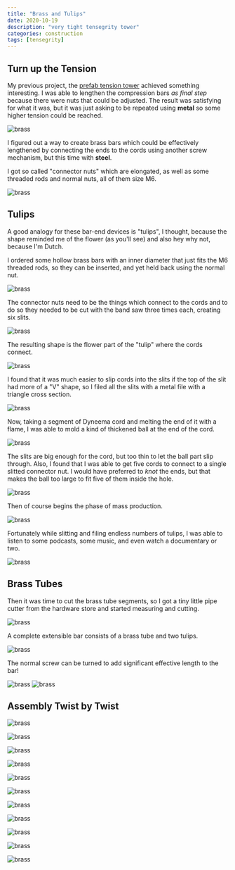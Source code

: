 ```yaml
---
title: "Brass and Tulips"
date: 2020-10-19
description: "very tight tensegrity tower"
categories: construction
tags: [tensegrity]
---
```


## Turn up the Tension


My previous project, the [prefab tension tower](/construction/2020/08/10/prefab-tension-1) achieved something interesting. I was able to lengthen the compression bars *as final step* because there were nuts that could be adjusted. The result was satisfying for what it was, but it was just asking to be repeated using **metal** so some higher tension could be reached.

![brass][brass-0]

I figured out a way to create brass bars which could be effectively lengthened by connecting the ends to the cords using another screw mechanism, but this time with **steel**.

I got so called "connector nuts" which are elongated, as well as some threaded rods and normal nuts, all of them size M6.

![brass][brass-a0]

## Tulips

A good analogy for these bar-end devices is "tulips", I thought, because the shape reminded me of the flower (as you'll see) and also hey why not, because I'm Dutch.

I ordered some hollow brass bars with an inner diameter that just fits the M6 threaded rods, so they can be inserted, and yet held back using the normal nut.

![brass][brass-a1]

The connector nuts need to be the things which connect to the cords and to do so they needed to be cut with the band saw three times each, creating six slits.

![brass][brass-a2]

The resulting shape is the flower part of the "tulip" where the cords connect. 

![brass][brass-a3]

I found that it was much easier to slip cords into the slits if the top of the slit had more of a "V" shape, so I filed all the slits with a metal file with a triangle cross section.

![brass][brass-a4]

Now, taking a segment of Dyneema cord and melting the end of it with a flame, I was able to mold a kind of thickened ball at the end of the cord. 

![brass][brass-a5]

The slits are big enough for the cord, but too thin to let the ball part slip through. Also, I found that I was able to get five cords to connect to a single slitted connector nut. I would have preferred to *knot* the ends, but that makes the ball too large to fit five of them inside the hole.

![brass][brass-a6]

Then of course begins the phase of mass production.

![brass][brass-a8]

Fortunately while slitting and filing endless numbers of tulips, I was able to listen to some podcasts, some music, and even watch a documentary or two. 

![brass][brass-a9]

## Brass Tubes

Then it was time to cut the brass tube segments, so I got a tiny little pipe cutter from the hardware store and started measuring and cutting.

![brass][brass-d1]

A complete extensible bar consists of a brass tube and two tulips.

![brass][brass-d2]

The normal screw can be turned to add significant effective length to the bar!

![brass][brass-d3]
![brass][brass-d4]

## Assembly Twist by Twist

![brass][brass-g0]

![brass][brass-g1]

![brass][brass-g2]

![brass][brass-g3]

![brass][brass-g4]

![brass][brass-g5]

![brass][brass-g7]

![brass][brass-g8]

![brass][brass-j1]

![brass][brass-j2]

![brass][brass-j3]


[brass-0]: https://pretenst.com/images/2020-09/brass-0.jpg
[brass-a0]: https://pretenst.com/images/2020-09/brass-a0.jpg
[brass-a1]: https://pretenst.com/images/2020-09/brass-a1.jpg
[brass-a2]: https://pretenst.com/images/2020-09/brass-a2.jpg
[brass-a3]: https://pretenst.com/images/2020-09/brass-a3.jpg
[brass-a4]: https://pretenst.com/images/2020-09/brass-a4.jpg
[brass-a5]: https://pretenst.com/images/2020-09/brass-a5.jpg
[brass-a6]: https://pretenst.com/images/2020-09/brass-a6.jpg
[brass-a8]: https://pretenst.com/images/2020-09/brass-a8.jpg
[brass-a9]: https://pretenst.com/images/2020-09/brass-a9.jpg
[brass-d1]: https://pretenst.com/images/2020-09/brass-d1.jpg
[brass-d2]: https://pretenst.com/images/2020-09/brass-d2.jpg
[brass-d3]: https://pretenst.com/images/2020-09/brass-d3.jpg
[brass-d4]: https://pretenst.com/images/2020-09/brass-d4.jpg
[brass-g0]: https://pretenst.com/images/2020-09/brass-g0.jpg
[brass-g1]: https://pretenst.com/images/2020-09/brass-g1.jpg
[brass-g2]: https://pretenst.com/images/2020-09/brass-g2.jpg
[brass-g3]: https://pretenst.com/images/2020-09/brass-g3.jpg
[brass-g4]: https://pretenst.com/images/2020-09/brass-g4.jpg
[brass-g5]: https://pretenst.com/images/2020-09/brass-g5.jpg
[brass-g7]: https://pretenst.com/images/2020-09/brass-g7.jpg
[brass-g8]: https://pretenst.com/images/2020-09/brass-g8.jpg
[brass-j1]: https://pretenst.com/images/2020-09/brass-j1.jpg
[brass-j2]: https://pretenst.com/images/2020-09/brass-j2.jpg
[brass-j3]: https://pretenst.com/images/2020-09/brass-j3.jpg
